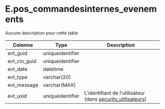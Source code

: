 # E.pos_commandesinternes_evenements

Aucune description pour cette table

Colonne|Type|Description
---|---|---
evt_guid|uniqueidentifier|
evt_cin_guid|uniqueidentifier|
evt_date|datetime|
evt_type|varchar(20)|
evt_message|varchar(MAX)|
evt_uxid|uniqueidentifier|L'identifiant de l'utilisateur (dans [security_utilisateurs](generated_security_utilisateurs.md)) 
